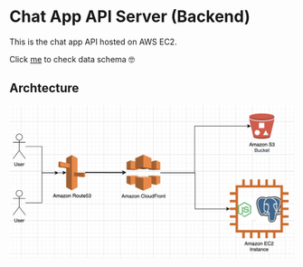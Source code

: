 # Chat App API Server (Backend)
This is the chat app API hosted on AWS EC2. 

Click [me](./images/chat-app-data-schema.png) to check data schema 🤓

## Archtecture
![](./images/chat-app-archtecture.png)
